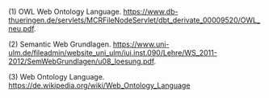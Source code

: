 (1) OWL Web Ontology Language. https://www.db-thueringen.de/servlets/MCRFileNodeServlet/dbt_derivate_00009520/OWL_neu.pdf.

(2) Semantic Web Grundlagen. https://www.uni-ulm.de/fileadmin/website_uni_ulm/iui.inst.090/Lehre/WS_2011-2012/SemWebGrundlagen/u08_loesung.pdf.

(3) Web Ontology Language. https://de.wikipedia.org/wiki/Web_Ontology_Language